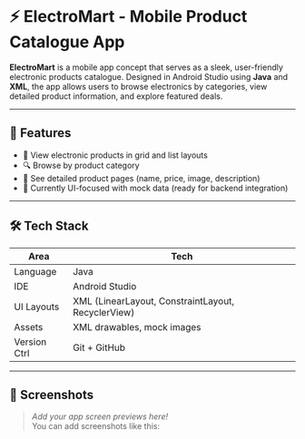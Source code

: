 # ⚡ ElectroMart - Mobile Product Catalogue App

**ElectroMart** is a mobile app concept that serves as a sleek, user-friendly electronic products catalogue. Designed in Android Studio using **Java** and **XML**, the app allows users to browse electronics by categories, view detailed product information, and explore featured deals.

---

## 📱 Features

- 🛒 View electronic products in grid and list layouts
- 🔍 Browse by product category
- 📸 See detailed product pages (name, price, image, description)
- 🧪 Currently UI-focused with mock data (ready for backend integration)

---

## 🛠️ Tech Stack

| Area          | Tech                          |
|---------------|-------------------------------|
| Language      | Java                          |
| IDE           | Android Studio                |
| UI Layouts    | XML (LinearLayout, ConstraintLayout, RecyclerView) |
| Assets        | XML drawables, mock images    |
| Version Ctrl  | Git + GitHub                  |

---

## 📸 Screenshots

> _Add your app screen previews here!_  
You can add screenshots like this:


